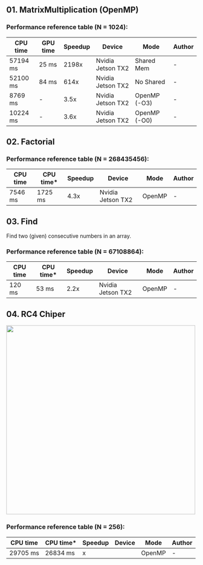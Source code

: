 ## 01. MatrixMultiplication (OpenMP)

### Performance reference table (N = 1024):

CPU time   | GPU time | Speedup  | Device             | Mode  |Author
-----------| -------- | -------- | ------------------ | ----  |------
57194 ms   | 25 ms    | 2198x     | Nvidia Jetson TX2  | Shared Mem | -
52100 ms   | 84 ms    | 614x     | Nvidia Jetson TX2  | No Shared | -
8769 ms   |  -    | 3.5x   | Nvidia Jetson TX2  | OpenMP (-O3) | -
10224 ms  |  -    | 3.6x   | Nvidia Jetson TX2  | OpenMP (-O0) | -

## 02. Factorial

### Performance reference table (N = 268435456):

CPU time   | CPU time* | Speedup  | Device             | Mode  |Author
-----------| -------- | -------- | ------------------ | ----  |------
7546 ms    | 1725 ms  | 4.3x     | Nvidia Jetson TX2  | OpenMP | -


## 03. Find

Find two (given) consecutive numbers in an array.

### Performance reference table (N = 67108864):

CPU time   | CPU time* | Speedup  | Device             | Mode  |Author
-----------| -------- | -------- | ------------------ | ----  |------
120 ms     | 53 ms    | 2.2x     | Nvidia Jetson TX2  | OpenMP | -

## 04. RC4 Chiper

<img src="https://github.com/PARCO-LAB/Advanced-Computer-Architectures/blob/main/figures/l5_04.jpg" width="500" height=auto> 

### Performance reference table (N = 256):

CPU time   | CPU time* | Speedup  | Device             | Mode  |Author
-----------| -------- | -------- | ------------------ | ----  |------
29705 ms   | 26834 ms    | x     |   | OpenMP | -
